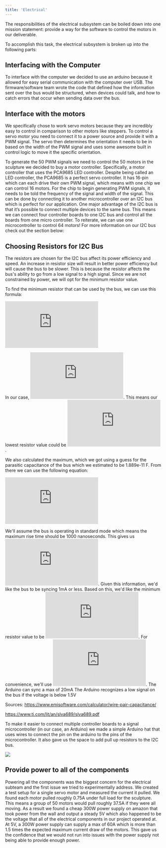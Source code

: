```yaml
---
title: 'Electrical'
---
```


The responsibilities of the electrical subsystem can be boiled down into one mission statement: provide a way for the software to control the motors in our deliverable.

To accomplish this task, the electrical subsystem is broken up into the following parts:

## Interfacing with the Computer
To interface with the computer we decided to use an arduino because it allowed for easy serial communication with the computer over USB. The firmware/software team wrote the code that defined how the information sent over the bus would be structured, when devices could talk, and how to catch errors that occur when sending data over the bus. 

## Interface with the motors
We specifically chose to work servo motors because they are incredibly easy to control in comparison to other motors like steppers. To control a servo motor you need to connect it to a power source and provide it with a PWM signal. The servo then determines the orientation it needs to be in based on the width of the PWM signal and uses some awesome built in control logic to move it the specific orientation.

To generate the 50 PWM signals we need to control the 50 motors in the sculpture we decided to buy a motor controller. Specifically, a motor controller that uses the PCA9685 LED controller. Despite being called an LED controller, the PCA9685 is a perfect servo controller. It has 16-pin which can each drive their own PWM signal, which means with one chip we can control 16 motors. For the chip to begin generating PWM signals, it needs to be told the frequency of the signal and width of the signal. This can be done by connecting it to another microcontroller over an I2C bus which is perfect for our application. One major advantage of the I2C bus is that it’s possible to connect multiple devices to the same bus. This means we can connect four controller boards to one I2C bus and control all the boards from one micro controller. To reiterate, we can use one microcontroller to control 64 motors! For more information on our I2C bus check out the section below:

## Choosing Resistors for I2C Bus
The resistors are chosen for the I2C bus affect its power efficiency and speed. An increase in resistor size will result in better power efficiency but will cause the bus to be slower. This is because the resistor affects the bus's ability to go from a low signal to a high signal. Since we are not constrained by power, we will opt for the minimum resistor value.

To find the minimum resistor that can be used by the bus, we can use this formula:

![equation](http://www.sciweavers.org/tex2img.php?eq=%24%24R_%7Bmin%7D%3D%5Cfrac%7BV_%7BCC%7D-V_%7BOL%7D%7D%7BI_%7BOL%7D%7D%24%24&bc=White&fc=Black&im=jpg&fs=12&ff=arev&edit=0)

In our case, ![equation](http://www.sciweavers.org/tex2img.php?eq=%24V_%7BCC%7D%3D5V%24%2C%20%24V_%7BOL%7D%3D1.5V%24%2C%20%24I_%7BOL%7D%3D20mA%24&bc=White&fc=Black&im=jpg&fs=12&ff=arev&edit=0). This means our lowest resistor value could be ![equation](http://www.sciweavers.org/tex2img.php?eq=%24175%5COmega%24&bc=White&fc=Black&im=jpg&fs=12&ff=arev&edit=0).

We also calculated the maximum, which we got using a guess for the parasitic capacitance of the bus which we estimated to be 1.889e-11 F. From there we can use the following equation:

![equation](http://www.sciweavers.org/tex2img.php?eq=%24%24R_%7Bmax%7D%3D%5Cfrac%7Bt_%7Br%7D%7D%7B0.8473%2AC_%7Bb%7D%7D%24%24&bc=White&fc=Black&im=jpg&fs=12&ff=arev&edit=0)

We'll assume the bus is operating in standard mode which means the maximum rise time should be 1000 nanoseconds. This gives us ![equation](http://www.sciweavers.org/tex2img.php?eq=%2462478.5347184%5COmega%24&bc=White&fc=Black&im=jpg&fs=12&ff=arev&edit=0).
Given this information, we'd like the bus to be syncing 1mA or less. Based on this, we'd like the minimum resistor value to be ![equation](http://www.sciweavers.org/tex2img.php?eq=%243.5K%5COmega%24&bc=White&fc=Black&im=jpg&fs=12&ff=arev&edit=0). For convenience, we'll use ![equation](http://www.sciweavers.org/tex2img.php?eq=%244.7K%5COmega%24&bc=White&fc=Black&im=jpg&fs=12&ff=arev&edit=0).
The Arduino can sync a max of 20mA
The Arduino recognizes a low signal on the bus if the voltage is below 1.5V

Sources:
https://www.emisoftware.com/calculator/wire-pair-capacitance/

https://www.ti.com/lit/an/slva689/slva689.pdf

To make it easier to connect multiple controller boards to a signal microcontroller (in our case, an Arduino) we made a simple Arduino hat that uses wires to connect the pin on the arduino to the pins of the microcontroller. It also gave us the space to add pull up resistors to the I2C bus.

![](/images/wire.JPG)

## Provide power to all of the components
Powering all the components was the biggest concern for the electrical subteam and the first issue we tried to experimentally address. We created a test setup for a single servo motor and measured the current it pulled. We found each motor pulled roughly 0.75A under full load for the sculpture. This means a group of 50 motors would pull roughly 37.5A if they were all moving. As a result we found a cheap 300W power supply on amazon that took power from the wall and output a steady 5V which also happened to be the voltage that all of the electrical components in our project operated at. At 5V, a 300W power supply can supply a max of 60A which is more than 1.5 times the expected maximum current draw of the motors. This gave us the confidence that we would not run into issues with the power supply not being able to provide enough power.

